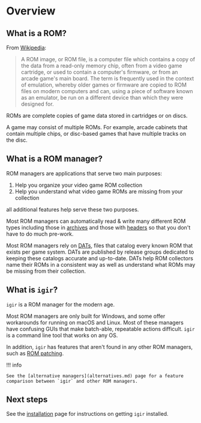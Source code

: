 # Overview

## What is a ROM?

From [Wikipedia](https://en.wikipedia.org/wiki/ROM_image):

> A ROM image, or ROM file, is a computer file which contains a copy of the data from a read-only memory chip, often from a video game cartridge, or used to contain a computer's firmware, or from an arcade game's main board. The term is frequently used in the context of emulation, whereby older games or firmware are copied to ROM files on modern computers and can, using a piece of software known as an emulator, be run on a different device than which they were designed for.

ROMs are complete copies of game data stored in cartridges or on discs.

A game may consist of multiple ROMs. For example, arcade cabinets that contain multiple chips, or disc-based games that have multiple tracks on the disc.

## What is a ROM manager?

ROM managers are applications that serve two main purposes:

1. Help you organize your video game ROM collection
2. Help you understand what video game ROMs are missing from your collection

all additional features help serve these two purposes.

Most ROM managers can automatically read & write many different ROM types including those in [archives](input/reading-archives.md) and those with [headers](roms/headers.md) so that you don't have to do much pre-work.

Most ROM managers rely on [DATs](input/dats.md), files that catalog every known ROM that exists per game system. DATs are published by release groups dedicated to keeping these catalogs accurate and up-to-date. DATs help ROM collectors name their ROMs in a consistent way as well as understand what ROMs may be missing from their collection.

## What is `igir`?

`igir` is a ROM manager for the modern age.

Most ROM managers are only built for Windows, and some offer workarounds for running on macOS and Linux. Most of these managers have confusing GUIs that make batch-able, repeatable actions difficult. `igir` is a command line tool that works on any OS.

In addition, `igir` has features that aren't found in any other ROM managers, such as [ROM patching](roms/patching.md).

!!! info

    See the [alternative managers](alternatives.md) page for a feature comparison between `igir` and other ROM managers.

## Next steps

See the [installation](installation.md) page for instructions on getting `igir` installed.
